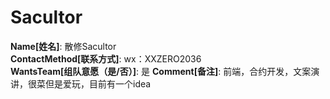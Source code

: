 # Sacultor

**Name[姓名]**: 散修Sacultor  
**ContactMethod[联系方式]**: wx：XXZERO2036  
**WantsTeam[组队意愿（是/否）]**: 是
**Comment[备注]**: 前端，合约开发，文案演讲，很菜但是爱玩，目前有一个idea  
